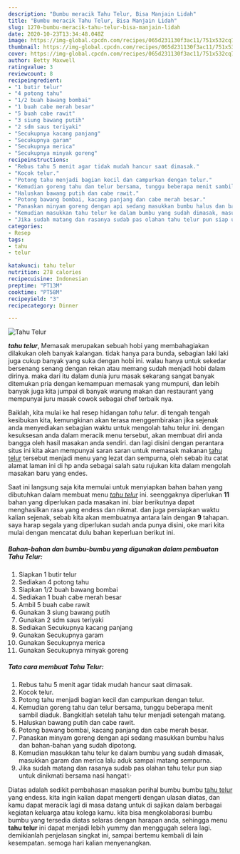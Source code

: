 ```yaml
---
description: "Bumbu meracik Tahu Telur, Bisa Manjain Lidah"
title: "Bumbu meracik Tahu Telur, Bisa Manjain Lidah"
slug: 1270-bumbu-meracik-tahu-telur-bisa-manjain-lidah
date: 2020-10-23T13:34:48.048Z
image: https://img-global.cpcdn.com/recipes/065d231130f3ac11/751x532cq70/tahu-telur-foto-resep-utama.jpg
thumbnail: https://img-global.cpcdn.com/recipes/065d231130f3ac11/751x532cq70/tahu-telur-foto-resep-utama.jpg
cover: https://img-global.cpcdn.com/recipes/065d231130f3ac11/751x532cq70/tahu-telur-foto-resep-utama.jpg
author: Betty Maxwell
ratingvalue: 3
reviewcount: 8
recipeingredient:
- "1 butir telur"
- "4 potong tahu"
- "1/2 buah bawang bombai"
- "1 buah cabe merah besar"
- "5 buah cabe rawit"
- "3 siung bawang putih"
- "2 sdm saus teriyaki"
- "Secukupnya kacang panjang"
- "Secukupnya garam"
- "Secukupnya merica"
- "Secukupnya minyak goreng"
recipeinstructions:
- "Rebus tahu 5 menit agar tidak mudah hancur saat dimasak."
- "Kocok telur."
- "Potong tahu menjadi bagian kecil dan campurkan dengan telur."
- "Kemudian goreng tahu dan telur bersama, tunggu beberapa menit sambil diaduk. Bangkitlah setelah tahu telur menjadi setengah matang."
- "Haluskan bawang putih dan cabe rawit."
- "Potong bawang bombai, kacang panjang dan cabe merah besar."
- "Panaskan minyam goreng dengan api sedang masukkan bumbu halus dan bahan-bahan yang sudah dipotong."
- "Kemudian masukkan tahu telur ke dalam bumbu yang sudah dimasak, masukkan garam dan merica lalu aduk sampai matang sempurna."
- "Jika sudah matang dan rasanya sudab pas olahan tahu telur pun siap untuk dinikmati bersama nasi hangat✨"
categories:
- Resep
tags:
- tahu
- telur

katakunci: tahu telur 
nutrition: 278 calories
recipecuisine: Indonesian
preptime: "PT13M"
cooktime: "PT58M"
recipeyield: "3"
recipecategory: Dinner

---
```



![Tahu Telur](https://img-global.cpcdn.com/recipes/065d231130f3ac11/751x532cq70/tahu-telur-foto-resep-utama.jpg)

<b><i>tahu telur</i></b>, Memasak merupakan sebuah hobi yang membahagiakan dilakukan oleh banyak kalangan. tidak hanya para bunda, sebagian laki laki juga cukup banyak yang suka dengan hobi ini. walau hanya untuk sekedar bersenang senang dengan rekan atau memang sudah menjadi hobi dalam dirinya. maka dari itu dalam dunia juru masak sekarang sangat banyak ditemukan pria dengan kemampuan memasak yang mumpuni, dan lebih banyak juga kita jumpai di banyak warung makan dan restaurant yang mempunyai juru masak cowok sebagai chef terbaik nya.



Baiklah, kita mulai ke hal resep hidangan <i>tahu telur</i>. di tengah tengah kesibukan kita, kemungkinan akan terasa menggembirakan jika sejenak anda menyediakan sebagian waktu untuk mengolah tahu telur ini. dengan kesuksesan anda dalam meracik menu tersebut, akan membuat diri anda bangga oleh hasil masakan anda sendiri. dan lagi disini dengan perantara situs ini kita akan mempunyai saran saran untuk memasak makanan <u>tahu telur</u> tersebut menjadi menu yang lezat dan sempurna, oleh sebab itu catat alamat laman ini di hp anda sebagai salah satu rujukan kita dalam mengolah masakan baru yang endes.


Saat ini langsung saja kita memulai untuk menyiapkan bahan bahan yang dibutuhkan dalam membuat menu <u><i>tahu telur</i></u> ini. seenggaknya diperlukan <b>11</b> bahan yang diperlukan pada masakan ini. biar berikutnya dapat menghasilkan rasa yang endess dan nikmat. dan juga persiapkan waktu kalian sejenak, sebab kita akan membuatnya antara lain dengan <b>9</b> tahapan. saya harap segala yang diperlukan sudah anda punya disini, oke mari kita mulai dengan mencatat dulu bahan keperluan berikut ini.

<!--inarticleads1-->

##### Bahan-bahan dan bumbu-bumbu yang digunakan dalam pembuatan Tahu Telur:

1. Siapkan 1 butir telur
1. Sediakan 4 potong tahu
1. Siapkan 1/2 buah bawang bombai
1. Sediakan 1 buah cabe merah besar
1. Ambil 5 buah cabe rawit
1. Gunakan 3 siung bawang putih
1. Gunakan 2 sdm saus teriyaki
1. Sediakan Secukupnya kacang panjang
1. Gunakan Secukupnya garam
1. Gunakan Secukupnya merica
1. Gunakan Secukupnya minyak goreng




<!--inarticleads2-->

##### Tata cara membuat Tahu Telur:

1. Rebus tahu 5 menit agar tidak mudah hancur saat dimasak.
1. Kocok telur.
1. Potong tahu menjadi bagian kecil dan campurkan dengan telur.
1. Kemudian goreng tahu dan telur bersama, tunggu beberapa menit sambil diaduk. Bangkitlah setelah tahu telur menjadi setengah matang.
1. Haluskan bawang putih dan cabe rawit.
1. Potong bawang bombai, kacang panjang dan cabe merah besar.
1. Panaskan minyam goreng dengan api sedang masukkan bumbu halus dan bahan-bahan yang sudah dipotong.
1. Kemudian masukkan tahu telur ke dalam bumbu yang sudah dimasak, masukkan garam dan merica lalu aduk sampai matang sempurna.
1. Jika sudah matang dan rasanya sudab pas olahan tahu telur pun siap untuk dinikmati bersama nasi hangat✨




Diatas adalah sedikit pembahasan masakan perihal bumbu bumbu <u>tahu telur</u> yang endess. kita ingin kalian dapat mengerti dengan ulasan diatas, dan kamu dapat meracik lagi di masa datang untuk di sajikan dalam berbagai kegiatan keluarga atau kolega kamu. kita bisa mengkolaborasi bumbu bumbu yang tersedia diatas selaras dengan harapan anda, sehingga menu <b>tahu telur</b> ini dapat menjadi lebih yummy dan menggugah selera lagi. demikianlah penjelasan singkat ini, sampai bertemu kembali di lain kesempatan. semoga hari kalian menyenangkan.
